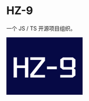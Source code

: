 # HZ-9

一个 JS / TS 开源项目组织。

<img src="./SQUARE-LOGO.png" alt="LOGO" style="width: 200px; height: 150px">

